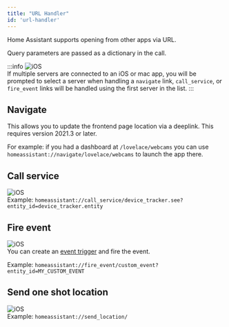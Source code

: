 ```yaml
---
title: "URL Handler"
id: 'url-handler'
---
```


Home Assistant supports opening from other apps via URL.

Query parameters are passed as a dictionary in the call.

:::info
![iOS](/assets/iOS.svg)<br />
If multiple servers are connected to an iOS or mac app, you will be prompted to select a server when handling a `navigate` link, `call_service`, or `fire_event`  links will be handled using the first server in the list.
:::

## Navigate
This allows you to update the frontend page location via a deeplink. This requires version 2021.3 or later.

For example: if you had a dashboard at `/lovelace/webcams` you can use `homeassistant://navigate/lovelace/webcams` to launch the app there.

## Call service
![iOS](/assets/iOS.svg)<br />
Example: `homeassistant://call_service/device_tracker.see?entity_id=device_tracker.entity`

## Fire event
![iOS](/assets/iOS.svg)<br />
You can create an [event trigger](https://www.home-assistant.io/docs/automation/trigger/#event-trigger) and fire the event.

Example: `homeassistant://fire_event/custom_event?entity_id=MY_CUSTOM_EVENT`

## Send one shot location
![iOS](/assets/iOS.svg)<br />
Example: `homeassistant://send_location/`
